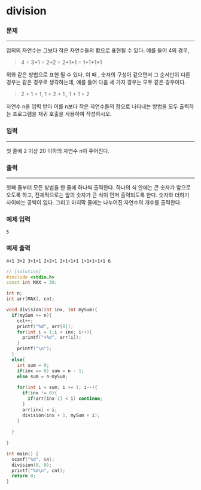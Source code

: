 # division

### 문제

------

임의의 자연수는 그보다 작은 자연수들의 합으로 표현될 수 있다. 예를 들어 4의 경우,

> 4
> = 3+1
> = 2+2
> = 2+1+1
> = 1+1+1+1

위와 같은 방법으로 표현 될 수 있다. 이 때 , 숫자의 구성이 같으면서 그 순서만이 다른 경우는 같은 경우로 생각하는데, 예를 들어 다음 세 가지 경우는 모두 같은 경우이다.

> 2 + 1 + 1, 1 + 2 + 1 , 1 + 1 + 2

자연수 n을 입력 받아 이를 n보다 작은 자연수들의 합으로 나타내는 방법을 모두 출력하는 프로그램을 재귀 호출을 사용하여 작성하시오.

 

### 입력

------

첫 줄에 2 이상 20 이하의 자연수 n이 주어진다.

 

### 출력

------

첫째 줄부터 모든 방법을 한 줄에 하나씩 출력한다. 하나의 식 안에는 큰 숫자가 앞으로 오도록 하고, 전체적으로는 앞의 숫자가 큰 식이 먼저 출력되도록 한다. 숫자와 더하기 사이에는 공백이 없다. 그리고 마지막 줄에는 나누어진 자연수의 개수를 출력한다.

 

### 예제 입력

```
5
```

### 예제 출력

```
4+1 3+2 3+1+1 2+2+1 2+1+1+1 1+1+1+1+1 6
```

```c++
// [solution]
#include <stdio.h>
const int MAX = 30;

int n;
int arr[MAX], cnt;

void division(int inx, int mySum){
  if(mySum >= n){
    cnt++;
    printf("%d", arr[0]);
    for(int i = 1;i < inx; i++){
      printf("+%d", arr[i]);
    }
    printf("\n");
  }
  else{
    int sum = 0;
    if(inx == 0) sum = n - 1;
    else sum = n-mySum;
    
    for(int i = sum; i >= 1; i--){
      if(inx != 0){
        if(arr[inx-1] < i) continue;
      }
      arr[inx] = i;
      division(inx + 1, mySum + i);
    }
    
  }
  
}

int main() {
  scanf("%d", &n);
  division(0, 0);
  printf("%d\n", cnt);
  return 0;
}
```

